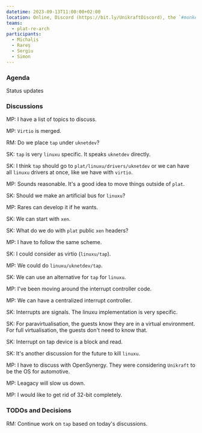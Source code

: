 ```yaml
---
datetime: 2023-09-13T11:00:00+02:00
location: Online, Discord (https://bit.ly/UnikraftDiscord), the `#monkey-business` voice channel
teams:
  - plat-re-arch
participants:
  - Michalis
  - Rareș
  - Sergiu
  - Simon
---
```


### Agenda

Status updates

### Discussions

MP: I have a list of topics to discuss.

MP: `Virtio` is merged.

RM: Do we place `tap` under `uknetdev`?

SK: `tap` is very `linuxu` specific. It speaks `uknetdev` directly.

SK: I think `tap` should go to `plat/linuxu/drivers/uknetdev` or we can have all `linuxu` drivers at once, like we have with `virtio`.

MP: Sounds reasonable. It's a good idea to move things outside of `plat`.

SK: Should we make an artificial bus for `linuxu`?

MP: Rares can develop it if he wants.

SK: We can start with `xen`.

SK: What do we do with `plat` public `xen` headers?

MP: I have to follow the same scheme.

SK: I could consider as virtio (`linuxu/tap`).

MP: We could do `linuxu/uknetdev/tap`.

SK: We can use an alternative for `tap` for `linuxu`.

MP: I've been moving around the interrupt controller code.

MP: We can have a centralized interrupt controller.

SK: Interrupts are signals. The linuxu implementation is very specific.

SK: For paravirtualisation, the guests know they are in a virtual environment. For full virtualisation, the guests don't need to know that.

SK: Interrupt on tap device is a block and read.

SK: It's another discussion for the future to kill `linuxu`.

MP: I have to discuss with OpenSynergy. They were considering `Unikraft` to be the OS for automotive.

MP: Leagacy will slow us down.

MP: I would like to get rid of 32-bit completely.

### TODOs and Decisions

RM: Continue work on `tap` based on today's discussions.
